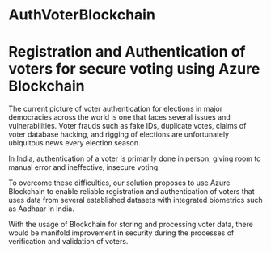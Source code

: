 # AuthVoterBlockchain

# Registration and Authentication of voters for secure voting using Azure Blockchain

The current picture of voter authentication for elections in major democracies across the world is one that faces several issues and vulnerabilities. Voter frauds such as fake IDs, duplicate votes, claims of voter database hacking, and rigging of elections are unfortunately ubiquitous news every election season. 

In India, authentication of a voter is primarily done in person, giving room to manual error and ineffective, insecure voting. 

To overcome these difficulties, our solution proposes to use Azure Blockchain to enable reliable registration and authentication of voters that uses data from several established datasets with integrated biometrics such as Aadhaar in India. 

With the usage of Blockchain for storing and processing voter data, there would be manifold improvement in security during the processes of verification and validation of voters.   
